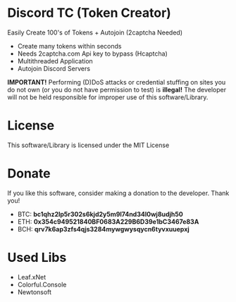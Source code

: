 # Discord TC (Token Creator)
 Easily Create 100's of Tokens + Autojoin (2captcha Needed)

- Create many tokens within seconds
- Needs 2captcha.com Api key to bypass (Hcaptcha)
- Multithreaded Application
- Autojoin Discord Servers

**IMPORTANT!** Performing (D)DoS attacks or credential stuffing on sites you do not own (or you do not have permission to test) is **illegal!** The developer will not be held responsible for improper use of this software/Library.

# License
This software/Library is licensed under the MIT License

# Donate
If you like this software, consider making a donation to the developer. Thank you!
- BTC: **bc1qhz2lp5r302s6kjd2y5m9l74nd34l0wj8udjh50**
- ETH: **0x354c949521840BF0683A229B6D39e1bC3467e83A**
- BCH: **qrv7k6ap3zfs4qjs3284mywgwysqycn6tyvxuuepxj**

# Used Libs
- Leaf.xNet
- Colorful.Console
- Newtonsoft


 
